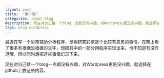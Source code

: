 ```yaml
---
layout: post
title:  "第一篇"
categories: about blog 
description: 现在对自己建一个blog一点都没有兴趣，对Wordpress更是没兴趣，就选择在github上放这些内容。
tags: blog wordpress
---
```


最近在写一个彩票辅助分析程序，觉得研究彩票是个比较有意思的事情，在网上看了很多有根据没根据的文字，想把其中的一部分用程序实现出来，也不知道有没有道理，所以同时想把这些事情记录下来。

现在对自己建一个blog一点都没有兴趣，对Wordpress更是没兴趣，就选择在github上放这些内容。
